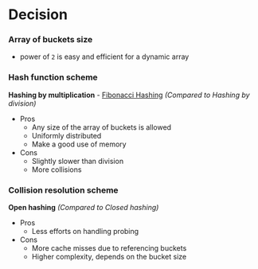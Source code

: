 # Decision

### Array of buckets size
- power of `2` is easy and efficient for a dynamic array

### Hash function scheme
**Hashing by multiplication** - [Fibonacci Hashing](https://iq.opengenus.org/fibonacci-hashing/)
*(Compared to Hashing by division)*
- Pros
	- Any size of the array of buckets is allowed
	- Uniformly distributed
	- Make a good use of memory
- Cons
	- Slightly slower than division
	- More collisions

### Collision resolution scheme
**Open hashing**
*(Compared to Closed hashing)*
- Pros
	- Less efforts on handling probing
- Cons
	- More cache misses due to referencing buckets
	- Higher complexity, depends on the bucket size

